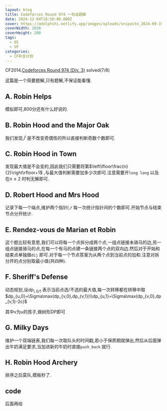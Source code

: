 ```yaml
---
layout: blog
title: Codeforces Round 974 一句话题解
date: 2024-12-04T18:58:00.000Z
cover: https://adolphshi.netlify.app/images/uploads/snipaste_2024-09-19_19-28-52.png
coverWidth: 1038
coverHeight: 200
tags:
  - OI
  - VP
categories:
  - CF补全计划
---
```

CF2014.[Codeforces Round 974 (Div. 3)](https://codeforces.com/contest/2014) solved(7/8)

这篇是一个简要题解,只有题解,不保证能看懂.

<!--more-->

## A. Robin Helps

模拟即可,800分还有什么好说的.

## B. Robin Hood and the Major Oak

我们发现,$i^i$ 是不改变奇偶性的所以直接判断奇数个数即可.

## C. Robin Hood in Town

发现最大值是不会变的,因此我们只需要将第$\left\lfloor\frac{n}{2}\right\rfloor+1$ ,与最大值判断需要加多少次即可.注意需要开`long long` 以及在$n\leq2$ 时判无解即可.

## D. Robert Hood and Mrs Hood

记录下每一个端点,维护两个指针$l,r$ 每一次统计指针间的个数即可.开始节点与结束节点分开统计.

## E. Rendez-vous de Marian et Robin

这个题比较有意思,我们可以将每一个点拆分成两个点,一组点链接未骑马的边,另一组点链接骑马的点,在每一个有马的点建一条链接两个点的双向边.然后对于开始和结束点单独做`dij` 即可.对于每一个节点答案为从两个点到当前点的加和.注意对拆分开的点分别取最小值(共四种).

## F. Sheriff's Defense

动态规划,设$dp_{i,0/1}$ 表示当前点选/不选的最大值,每一次转移都在转移中取$dp_{u,0}=\Sigma\max(dp_{v,0},dp_{v,1})\\dp_{u,1}=\Sigma\max(dp_{v,0},dp_{v,1}-2c)$

其中v为u的孩子,做树形DP即可

## G. Milky Days

维护一个双端链表,我们每一次取队头的时间戳,若小于保质期就弹出,然后从后面弹出牛奶满足要求,当加进新的牛奶时直接`push_back` 就行.

## H. Robin Hood Archery

排序之后莫队,模板秒了.

## code

后面再给

